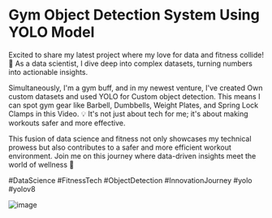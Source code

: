 # Gym Object Detection System Using YOLO Model

Excited to share my latest project where my love for data and fitness collide! 🚀 As a data scientist, I dive deep into complex datasets, turning numbers into actionable insights. 

Simultaneously, I'm a gym buff, and in my newest venture, I've created Own custom datasets and used YOLO for Custom object detection. This means I can spot gym gear like Barbell, Dumbbells, Weight Plates, and Spring Lock Clamps in this Video. 💡 It's not just about tech for me; it's about making workouts safer and more effective.

This fusion of data science and fitness not only showcases my technical prowess but also contributes to a safer and more efficient workout environment. Join me on this journey where data-driven insights meet the world of wellness 🙂

#DataScience #FitnessTech #ObjectDetection #InnovationJourney #yolo #yolov8

![image](https://github.com/masteraniket01/Gym-Object-Detection-System/assets/135361721/13a7b73a-4e4b-4ccd-8d77-7be95cc5d412)
